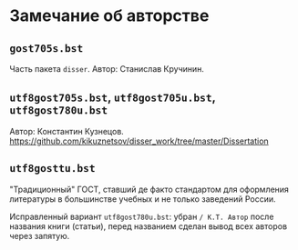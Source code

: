# Замечание об авторстве

## `gost705s.bst`

Часть пакета `disser`.
Автор: Станислав Кручинин.

## `utf8gost705s.bst`, `utf8gost705u.bst`, `utf8gost780u.bst`

Автор: Константин Кузнецов.
https://github.com/kikuznetsov/disser_work/tree/master/Dissertation

## `utf8gosttu.bst`

"Традиционный" ГОСТ, ставший де факто стандартом для оформления литературы в большинстве учебных и не только заведений России.

Исправленный вариант `utf8gost780u.bst`: убран `/ К.Т. Автор` после названия книги (статьи), перед названием сделан вывод всех авторов через запятую.
